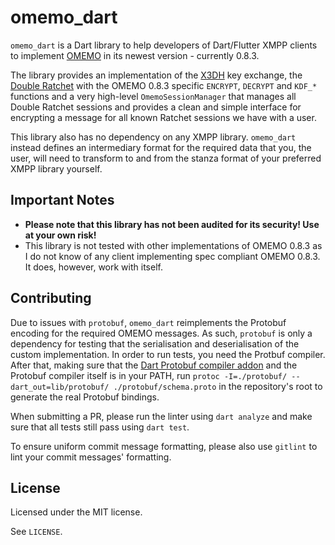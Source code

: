 # omemo_dart

`omemo_dart` is a Dart library to help developers of Dart/Flutter XMPP clients to implement
[OMEMO](https://xmpp.org/extensions/xep-0384.html) in its newest version - currently 0.8.3.

The library provides an implementation of the [X3DH](https://signal.org/docs/specifications/x3dh/)
key exchange, the [Double Ratchet](https://signal.org/docs/specifications/doubleratchet/) with
the OMEMO 0.8.3 specific `ENCRYPT`, `DECRYPT` and `KDF_*` functions and a very high-level
`OmemoSessionManager` that manages all Double Ratchet sessions and provides a clean and simple
interface for encrypting a message for all known Ratchet sessions we have with a user.

This library also has no dependency on any XMPP library. `omemo_dart` instead defines an
intermediary format for the required data that you, the user, will need to transform to and from
the stanza format of your preferred XMPP library yourself.

## Important Notes

- **Please note that this library has not been audited for its security! Use at your own risk!**
- This library is not tested with other implementations of OMEMO 0.8.3 as I do not know of any client implementing spec compliant OMEMO 0.8.3. It does, however, work with itself.

## Contributing

Due to issues with `protobuf`, `omemo_dart` reimplements the Protobuf encoding for the required
OMEMO messages. As such, `protobuf` is only a dependency for testing that the serialisation and
deserialisation of the custom implementation. In order to run tests, you need the Protbuf
compiler. After that, making sure that
the [Dart Protobuf compiler addon](https://pub.dev/packages/protoc_plugin) and the
Protobuf compiler itself is in your PATH,
run `protoc -I=./protobuf/ --dart_out=lib/protobuf/ ./protobuf/schema.proto` in the
repository's root to generate the real Protobuf bindings.

When submitting a PR, please run the linter using `dart analyze` and make sure that all
tests still pass using `dart test`.

To ensure uniform commit message formatting, please also use `gitlint` to lint your commit
messages' formatting.

## License

Licensed under the MIT license.

See `LICENSE`.
